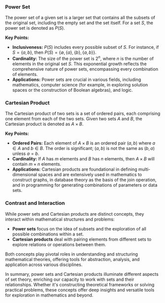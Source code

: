 ### Power Set

The power set of a given set is a larger set that contains all the subsets of the original set, including the empty set and the set itself. For a set $S$, the power set is denoted as $P(S)$.

**Key Points:**
- **Inclusiveness:** $P(S)$ includes every possible subset of $S$. For instance, if $S = \{a, b\}$, then $P(S) = \{\emptyset, \{a\}, \{b\}, \{a, b\}\}$.
- **Cardinality:** The size of the power set is $2^n$, where $n$ is the number of elements in the original set $S$. This exponential growth reflects the comprehensive nature of power sets, encompassing every combination of elements.
- **Applications:** Power sets are crucial in various fields, including mathematics, computer science (for example, in exploring solution spaces or the construction of Boolean algebras), and logic.

### Cartesian Product

The Cartesian product of two sets is a set of ordered pairs, each comprising one element from each of the two sets. Given two sets $A$ and $B$, the Cartesian product is denoted as $A \times B$.

**Key Points:**
- **Ordered Pairs:** Each element of $A \times B$ is an ordered pair $(a, b)$ where $a \in A$ and $b \in B$. The order is significant; $(a, b)$ is not the same as $(b, a)$ unless $a = b$.
- **Cardinality:** If $A$ has $m$ elements and $B$ has $n$ elements, then $A \times B$ will contain $m \times n$ elements.
- **Applications:** Cartesian products are foundational in defining multi-dimensional spaces and are extensively used in mathematics to construct graphs, in database theory as the basis of the join operation, and in programming for generating combinations of parameters or data sets.

### Contrast and Interaction

While power sets and Cartesian products are distinct concepts, they interact within mathematical structures and problems:
- **Power sets** focus on the idea of subsets and the exploration of all possible combinations within a set.
- **Cartesian products** deal with pairing elements from different sets to explore relations or operations between them.

Both concepts play pivotal roles in understanding and structuring mathematical theories, offering tools for abstraction, analysis, and application across various disciplines.

In summary, power sets and Cartesian products illuminate different aspects of set theory, enriching our capacity to work with sets and their relationships. Whether it's constructing theoretical frameworks or solving practical problems, these concepts offer deep insights and versatile tools for exploration in mathematics and beyond.